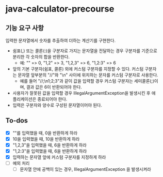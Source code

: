 # java-calculator-precourse

## 기능 요구 사항
입력한 문자열에서 숫자를 추출하여 더하는 계산기를 구현한다.

- 쉼표(,) 또는 콜론(:)을 구분자로 가지는 문자열을 전달하는 경우 구분자를 기준으로 분리한 각 숫자의 합을 반환한다.
  - 예: "" => 0, "1,2" => 3, "1,2,3" => 6, "1,2:3" => 6
- 앞의 기본 구분자(쉼표, 콜론) 외에 커스텀 구분자를 지정할 수 있다. 커스텀 구분자는 문자열 앞부분의 "//"와 "\n" 사이에 위치하는 문자를 커스텀 구분자로 사용한다.
  - 예를 들어 "//;\n1;2;3"과 같이 값을 입력할 경우 커스텀 구분자는 세미콜론(;)이며, 결과 값은 6이 반환되어야 한다.
- 사용자가 잘못된 값을 입력할 경우 IllegalArgumentException을 발생시킨 후 애플리케이션은 종료되어야 한다.
- 입력은 구분자와 양수로 구성된 문자열이어야 된다.

## To-dos
- [x] ""를 입력했을 때, 0을 반환하게 하라
- [x] 10을 입력했을 때, 10을 반환하게 하라
- [x] "1,2,3"을 입력했을 때, 6을 반환하게 하라
- [x] "1,2:3"을 입력했을 때, 6을 반환하게 하라
- [x] 입력하는 문자열 앞에 커스텀 구분자를 지정하게 하라
- [ ] 예외 처리
  - [ ] 문자열 안에 공백이 있는 경우, IllegalArgumentException 을 발생시켜라
